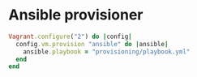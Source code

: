 # Ansible provisioner

```rb
Vagrant.configure("2") do |config|
  config.vm.provision "ansible" do |ansible|
    ansible.playbook = "provisioning/playbook.yml"
  end
end
```
